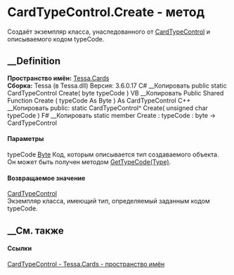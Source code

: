 # CardTypeControl.Create - метод
Создаёт экземпляр класса, унаследованного от
[CardTypeControl](T_Tessa_Cards_CardTypeControl.htm) и описываемого кодом
typeCode.
## __Definition
 **Пространство имён:** [Tessa.Cards](N_Tessa_Cards.htm)  
 **Сборка:** Tessa (в Tessa.dll) Версия: 3.6.0.17
C# __Копировать
     public static CardTypeControl Create(
    	byte typeCode
    )
VB __Копировать
     Public Shared Function Create ( 
    	typeCode As Byte
    ) As CardTypeControl
C++ __Копировать
     public:
    static CardTypeControl^ Create(
    	unsigned char typeCode
    )
F# __Копировать
     static member Create : 
            typeCode : byte -> CardTypeControl 
#### Параметры
typeCode [Byte](https://learn.microsoft.com/dotnet/api/system.byte)
     Код, которым описывается тип создаваемого объекта. Он может быть получен методом [GetTypeCode(Type)](M_Tessa_Cards_CardTypeControl_GetTypeCode.htm). 
#### Возвращаемое значение
[CardTypeControl](T_Tessa_Cards_CardTypeControl.htm)  
Экземпляр класса, имеющий тип, определяемый заданным кодом typeCode.
##  __См. также
#### Ссылки
[CardTypeControl - ](T_Tessa_Cards_CardTypeControl.htm)
[Tessa.Cards - пространство имён](N_Tessa_Cards.htm)
